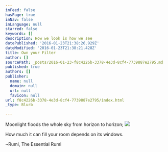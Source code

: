 ```yaml
---
inFeed: false
hasPage: true
inNav: false
inLanguage: null
starred: false
keywords: []
description: How we look is how we see
datePublished: '2016-01-23T21:38:26.929Z'
dateModified: '2016-01-23T21:38:21.428Z'
title: Own your Filter
author: []
sourcePath: _posts/2016-01-23-f8c4226b-3378-4e3d-8cf4-7739887e2795.md
published: true
authors: []
publisher:
  name: null
  domain: null
  url: null
  favicon: null
url: f8c4226b-3378-4e3d-8cf4-7739887e2795/index.html
_type: Blurb

---
```

Moonlight floods the whole sky from horizon to horizon;
![](https://the-grid-user-content.s3-us-west-2.amazonaws.com/d99c0605-4f13-4707-a281-e84502b8f370.jpg)

How much it can fill your room depends on its windows.

~Rumi, The Essential Rumi